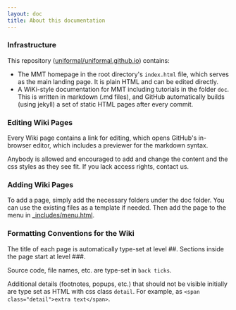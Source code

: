 ```yaml
---
layout: doc
title: About this documentation
---
```


### Infrastructure

This repository ([uniformal/uniformal.github.io](https://github.com/uniformal/uniformal.github.io)) contains:

* The MMT homepage in the root directory's `index.html` file, which serves as the main landing page.
  It is plain HTML and can be edited directly.
* A WiKi-style documentation for MMT including tutorials in the folder `doc`.
  This is written in markdown (.md files), and GitHub automatically builds (using jekyll) a set of static HTML pages after every commit.
 
### Editing Wiki Pages
  
Every Wiki page contains a link for editing, which opens GitHub's in-browser editor, which includes a previewer for the markdown syntax.

Anybody is allowed and encouraged to add and change the content and the css styles as they see fit.
If you lack access rights, contact us.

### Adding Wiki Pages

To add a page, simply add the necessary folders under the doc folder. You can 
use the existing files as a template if needed. Then add the page to the menu
in [\_includes/menu.html](https://github.com/uniformal/uniformal.github.io/edit/master/_includes/menu.html). 

### Formatting Conventions for the Wiki

The title of each page is automatically type-set at level ##.
Sections inside the page start at level ###.

Source code, file names, etc. are type-set in `back ticks`.

Additional details (footnotes, popups, etc.) that should not be visible initially are type set as HTML with css class `detail`. <span class="detail">For example, as `<span class="detail">extra text</span>`.</span>
